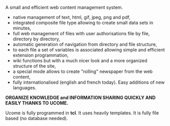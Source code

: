 A small and efficient web content management system.

  * native management of text, html, gif, jpeg, png and pdf,
  * integrated composite file type allowing to create small data sets in minutes,
  * full web management of files with user authorisations file by file, directory by directory,
  * automatic generation of navigation from directory and file structure,
  * to each file a set of variables is associated allowing simple and efficient extension programmation,
  * wiki functions but with a much nicer look and a more organized structure of the site,
  * a special mode allows to create "rolling" newspaper from the web content,
  * fully internationalised (english and french today). Easy additions of new languages.

**ORGANIZE KNOWLEDGE and INFORMATION SHARING QUICKLY AND EASILY THANKS TO UCOME.**

Ucome is fully programmed in **tcl**. It uses heavily templates. It is fully file based (no database needed).